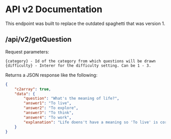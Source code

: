 # API v2 Documentation

This endpoint was built to replace the outdated spaghetti that was version 1. 

## /api/v2/getQuestion

Request parameters:

    {category} - Id of the category from which questions will be drawn
    {difficulty} - Interer for the difficulty setting. Can be 1 - 3.

Returns a JSON response like the following:
```json
{
    "c2array": true,
    "data": {
        "question": "What's the meaning of life?",
        "answer1": "To live",
        "answer2": "To explore",
        "answer3": "To think",
        "answer4": "To work",
        "explanation": "Life doens't have a meaning so 'To live' is correct.",
    }
}
```  
